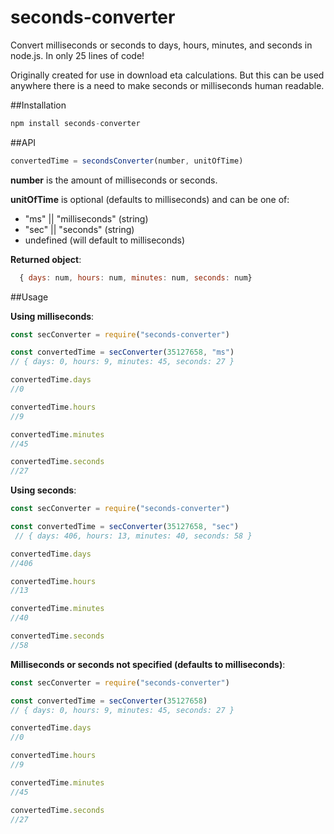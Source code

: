 # seconds-converter

Convert milliseconds or seconds to days, hours, minutes, and seconds in node.js. In only 25 lines of code!

Originally created for use in download eta calculations. But this can be used anywhere there is a need to make seconds or milliseconds human readable.

##Installation
```js
npm install seconds-converter
```

##API

```js
convertedTime = secondsConverter(number, unitOfTime)
```

**number** is the amount of milliseconds or seconds.

**unitOfTime** is optional (defaults to milliseconds) and can be one of:

  + "ms" || "milliseconds" (string)
  + "sec" || "seconds" (string)
  + undefined (will default to milliseconds)

**Returned object**:

```js
  { days: num, hours: num, minutes: num, seconds: num}
```

##Usage

**Using milliseconds**:
```js
const secConverter = require("seconds-converter")

const convertedTime = secConverter(35127658, "ms")
// { days: 0, hours: 9, minutes: 45, seconds: 27 }

convertedTime.days
//0

convertedTime.hours
//9

convertedTime.minutes
//45

convertedTime.seconds
//27

```

**Using seconds**:
```js
const secConverter = require("seconds-converter")

const convertedTime = secConverter(35127658, "sec")
 // { days: 406, hours: 13, minutes: 40, seconds: 58 }

convertedTime.days
//406

convertedTime.hours
//13

convertedTime.minutes
//40

convertedTime.seconds
//58

```

**Milliseconds or seconds not specified (defaults to milliseconds)**:
```js
const secConverter = require("seconds-converter")

const convertedTime = secConverter(35127658)
// { days: 0, hours: 9, minutes: 45, seconds: 27 }

convertedTime.days
//0

convertedTime.hours
//9

convertedTime.minutes
//45

convertedTime.seconds
//27

```
